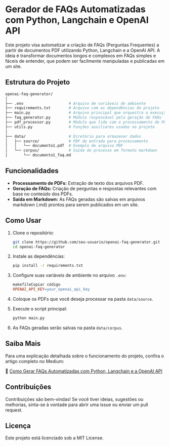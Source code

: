 # Gerador de FAQs Automatizadas com Python, Langchain e OpenAI API

Este projeto visa automatizar a criação de FAQs (Perguntas Frequentes) a partir de documentos PDF utilizando Python, Langchain e a OpenAI API. A ideia é transformar documentos longos e complexos em FAQs simples e fáceis de entender, que podem ser facilmente manipuladas e publicadas em um site.

## Estrutura do Projeto

```bash
openai-faq-generator/
│
├── .env                    # Arquivo de variáveis de ambiente
├── requirements.txt        # Arquivo com as dependências do projeto
├── main.py                 # Arquivo principal que orquestra a execução do projeto
├── faq_generator.py        # Módulo responsável pela geração de FAQs
├── pdf_processor.py        # Módulo que lida com o processamento de PDFs
├── utils.py                # Funções auxiliares usadas no projeto
│
├── data/                   # Diretório para armazenar dados
│   ├── source/             # PDF de entrada para processamento
│   │   └── documento1.pdf  # Exemplo de arquivo PDF
│   └── corpus/             # Saída do processo em formato markdown
│       └── documento1_faq.md

```

## Funcionalidades

- **Processamento de PDFs:** Extração de texto dos arquivos PDF.
- **Geração de FAQs:** Criação de perguntas e respostas relevantes com base no conteúdo dos PDFs.
- **Saída em Markdown:** As FAQs geradas são salvas em arquivos markdown (.md) prontos para serem publicados em um site.

## Como Usar

1. Clone o repositório:
    
    ```bash
    git clone https://github.com/seu-usuario/openai-faq-generator.git
    cd openai-faq-generator
    ```
    
2. Instale as dependências:
    
    ```bash
    pip install -r requirements.txt
    ```
    
3. Configure suas variáveis de ambiente no arquivo `.env`:
    
    ```makefile
    makefileCopiar código
    OPENAI_API_KEY=your_openai_api_key
    ```
    
4. Coloque os PDFs que você deseja processar na pasta `data/source`.
5. Execute o script principal:
    
    ```bash
    python main.py
    ```
    
6. As FAQs geradas serão salvas na pasta `data/corpus`.

## Saiba Mais

Para uma explicação detalhada sobre o funcionamento do projeto, confira o artigo completo no Medium:

🔗 [Como Gerar FAQs Automatizadas com Python, Langchain e a OpenAI API](https://medium.com/@mrpaiva/como-gerar-faqs-automatizados-com-python-langchain-e-a-openai-api-e26c30a921b1)

## Contribuições

Contribuições são bem-vindas! Se você tiver ideias, sugestões ou melhorias, sinta-se à vontade para abrir uma issue ou enviar um pull request.

## Licença

Este projeto está licenciado sob a MIT License.